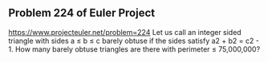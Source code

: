 ## Problem 224 of Euler Project 
https://www.projecteuler.net/problem=224
Let us call an integer sided triangle with sides a ≤ b ≤ c barely obtuse if the sides satisfy a2 + b2 = c2 - 1.
How many barely obtuse triangles are there with perimeter ≤ 75,000,000?